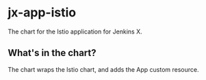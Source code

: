 # jx-app-istio

The chart for the Istio application for Jenkins X.

## What's in the chart?

The chart wraps the Istio chart, and adds the App custom resource.